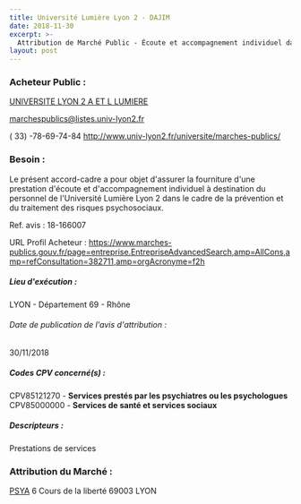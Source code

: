 ```yaml
---
title: Université Lumière Lyon 2 - DAJIM
date: 2018-11-30
excerpt: >-
  Attribution de Marché Public - Écoute et accompagnement individuel dans le cadre de la prévention et du traitement des risques psychosociaux.
layout: post
---
```


### Acheteur Public : 
<a href="/acheteur-132/siren-196917751"> UNIVERSITE LYON 2 A ET L LUMIERE</a><br/>



marchespublics@listes.univ-lyon2.fr

( 33) -78-69-74-84
http://www.univ-lyon2.fr/universite/marches-publics/
### Besoin :

Le présent accord-cadre a pour objet d'assurer la fourniture d'une prestation d'écoute et d'accompagnement individuel à destination du personnel de l'Université Lumière Lyon 2 dans le cadre de la prévention et du traitement des risques psychosociaux.

Ref. avis : 18-166007

URL Profil Acheteur : https://www.marches-publics.gouv.fr/page=entreprise.EntrepriseAdvancedSearch,amp=AllCons,amp=refConsultation=382711,amp=orgAcronyme=f2h

##### Lieu d'exécution :

LYON - Département 69 - Rhône

###### Date de publication de l'avis d'attribution : 
30/11/2018

##### Codes CPV concerné(s) :
CPV85121270 - **Services prestés par les psychiatres ou les psychologues** <br/>
CPV85000000 - **Services de santé et services sociaux** <br/>

##### Descripteurs :
Prestations de services <br/>

### Attribution du Marché :
<a href="/entreprise-557/siren-414510024"> PSYA</a>    6 Cours de la liberté 69003 LYON <br/>
